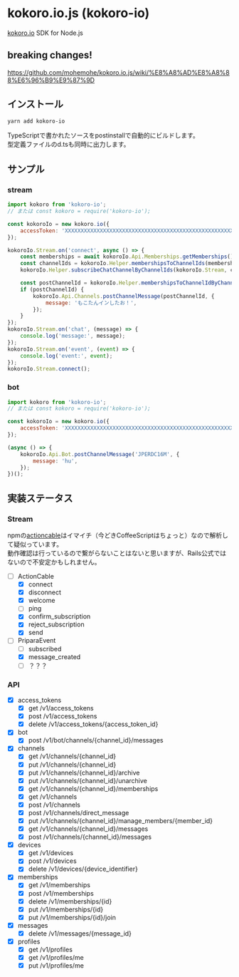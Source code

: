 # kokoro.io.js (kokoro-io)

[kokoro.io](https://kokoro.io) SDK for Node.js

## breaking changes!

https://github.com/mohemohe/kokoro.io.js/wiki/%E8%A8%AD%E8%A8%88%E6%96%B9%E9%87%9D

## インストール

```bash
yarn add kokoro-io
```

TypeScriptで書かれたソースをpostinstallで自動的にビルドします。  
型定義ファイルのd.tsも同時に出力します。

## サンプル

### stream

```js
import kokoro from 'kokoro-io';
// または const kokoro = require('kokoro-io');

const kokoroIo = new kokoro.io({
	accessToken: 'XXXXXXXXXXXXXXXXXXXXXXXXXXXXXXXXXXXXXXXXXXXXXXXXXXXXXXX',
});

kokoroIo.Stream.on('connect', async () => {
	const memberships = await kokoroIo.Api.Memberships.getMemberships();
	const channelIds = kokoroIo.Helper.membershipsToChannelIds(memberships);
	kokoroIo.Helper.subscribeChatChannelByChannelIds(kokoroIo.Stream, channelIds);

	const postChannelId = kokoroIo.Helper.membershipsToChannelIdByChannelName(memberships, "kokoro.io/テスト用");
	if (postChannelId) {
		kokoroIo.Api.Channels.postChannelMessage(postChannelId, {
			message: 'もこたんインしたお！',
		});
	}
});
kokoroIo.Stream.on('chat', (message) => {
	console.log('message:', message);
});
kokoroIo.Stream.on('event', (event) => {
	console.log('event:', event);
});
kokoroIo.Stream.connect();
```

### bot

```js
import kokoro from 'kokoro-io';
// または const kokoro = require('kokoro-io');

const kokoroIo = new kokoro.io({
	accessToken: 'XXXXXXXXXXXXXXXXXXXXXXXXXXXXXXXXXXXXXXXXXXXXXXXXXXXXXXX',
});

(async () => {
	kokoroIo.Api.Bot.postChannelMessage('JPERDC16M', {
		message: 'hu',
	});
})();
```

## 実装ステータス

### Stream

npmの[actioncable](https://www.npmjs.com/package/actioncable)はイマイチ（今どきCoffeeScriptはちょっと）なので解析して疑似っています。  
動作確認は行っているので繋がらないことはないと思いますが、Rails公式ではないので不安定かもしれません。

- [ ] ActionCable
	- [x] connect
	- [x] disconnect
	- [x] welcome
	- [ ] ping
	- [x] confirm_subscription
	- [x] reject_subscription
	- [x] send
- [ ] PriparaEvent
	- [ ] subscribed
	- [x] message_created
	- [ ] ？？？

### API

- [x] access_tokens
	- [x] get /v1/access_tokens
	- [x] post /v1/access_tokens
	- [x] delete /v1/access_tokens/{access_token_id}

- [x] bot
	- [x] post /v1/bot/channels/{channel_id}/messages

- [x] channels
	- [x] get /v1/channels/{channel_id}
	- [x] put /v1/channels/{channel_id}
	- [x] put /v1/channels/{channel_id}/archive
	- [x] put /v1/channels/{channel_id}/unarchive
	- [x] get /v1/channels/{channel_id}/memberships
	- [x] get /v1/channels
	- [x] post /v1/channels
	- [x] post /v1/channels/direct_message
	- [x] put /v1/channels/{channel_id}/manage_members/{member_id}
	- [x] get /v1/channels/{channel_id}/messages
	- [x] post /v1/channels/{channel_id}/messages

- [x] devices
	- [x] get /v1/devices
	- [x] post /v1/devices
	- [x] delete /v1/devices/{device_identifier}

- [x] memberships
	- [x] get /v1/memberships
	- [x] post /v1/memberships
	- [x] delete /v1/memberships/{id}
	- [x] put /v1/memberships/{id}
	- [x] put /v1/memberships/{id}/join

- [x] messages
	- [x] delete /v1/messages/{message_id}

- [x] profiles
	- [x] get /v1/profiles
	- [x] get /v1/profiles/me
	- [x] put /v1/profiles/me
